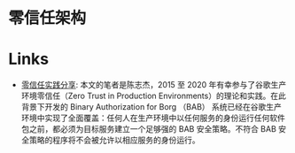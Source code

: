 # 零信任架构

# Links

- [零信任实践分享](https://ckev.in/j/ztcn/): 本文的笔者是陈志杰，2015 至 2020 年有幸参与了谷歌生产环境零信任（Zero Trust in Production Environments）的理论和实践。在此背景下开发的 Binary Authorization for Borg （BAB） 系统已经在谷歌生产环境中实现了全面覆盖：任何人在生产环境中以任何服务的身份运行任何软件包之前，都必须为目标服务建立一个足够强的 BAB 安全策略。不符合 BAB 安全策略的程序将不会被允许以相应服务的身份运行。
